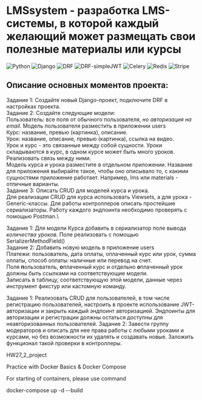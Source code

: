 #  LMSsystem - разработка LMS-системы, в которой каждый желающий может размещать свои полезные материалы или курсы

![Python](https://img.shields.io/badge/Python-3.11.9-blue)
![Django](https://img.shields.io/badge/django-5.1.1-092E20?logo=django&logoColor=white)
![DRF](https://img.shields.io/badge/django--rest--framework-3.15.2-blue?labelColor=333333&logo=django&logoColor=white&color=blue)
![DRF-simpleJWT](https://img.shields.io/badge/django--rest--framework--simplejwt-5.3.1-blue?labelColor=333333&logo=django&logoColor=white&color=blue)
![Celery](https://img.shields.io/badge/Celery-5.4.0-&logo=Celery&logoColor=FFFFFF&label)
![Redis](https://img.shields.io/badge/Redis-5.1.1-DC382D?&logo=redis&logoColor=white)
![Stripe](https://img.shields.io/badge/Stripe-11.1.1-4379ff?&logo=stripe&logoColor=white)

## Описание основных моментов проекта:

Задание 1: 
Создайте новый Django-проект, подключите DRF в настройках проекта.\
Задание 2:
Создайте следующие модели:\
Пользователь: все поля от обычного пользователя, _но авторизация на email_. Модель пользователя разместить в приложении users\
Курс: название, превью (картинка), описание.\
Урок: название, описание, превью (картинка), ссылка на видео.\
Урок и курс - это связанные между собой сущности. Уроки складываются в курс, в одном курсе может быть много уроков. Реализовать связь между ними.\
Модель курса и урока разместите в отдельном приложении. Название для приложения выбирайте такое, чтобы оно описывало то, с какими сущностями приложение работает. Например, lms или materials - отличные варианты.\
Задание 3: Описать CRUD для моделей курса и урока.\
Для реализации CRUD для курса использовать Viewsets, а для урока - Generic-классы. Для работы контроллеров описать простейшие сериализаторы. Работу каждого эндпоинта необходимо проверять с помощью Postman.\

Задание 1: Для модели Курса добавить в сериализатор поле вывода _количества уроков_. Поле реализовать с помощью SerializerMethodField()\
Задание 2: Добавить новую модель в приложение users\
Платежи: пользователь, дата оплаты, оплаченный курс или урок, сумма оплаты, способ оплаты: наличные или перевод на счет.\
Поля **п**ользователь, **о**плаченный курс и отдельно **о**плаченный урок должны быть ссылками на соответствующие модели.\
Записать в таблицу, соответствующую этой модели, данные через инструмент фикстур или кастомную команду.

Задание 1: Реализовать CRUD для пользователей, в том числе регистрацию пользователей, настроить в проекте использование JWT-авторизации и закрыть каждый эндпоинт авторизацией.
Эндпоинты для авторизации и регистрации должны остаться доступны для неавторизованных пользователей.
Задание 2: Завести группу модераторов и описать для нее права работы с любыми уроками и курсами, но без возможности их удалять и создавать новые. Заложить функционал такой проверки в контроллеры.


HW27_2_project

Practice with Docker Basics & Docker Compose

For starting of containers, please use command

docker-compose up -d --build
